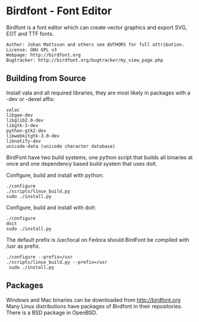 # Birdfont - Font Editor

Birdfont is a font editor which can create vector graphics and
export SVG, EOT and TTF fonts.

    Author: Johan Mattsson and others see AUTHORS for full attribution.
    License: GNU GPL v3
    Webpage: http://birdfont.org
    Bugtracker: http://birdfont.org/bugtracker/my_view_page.php

## Building from Source

Install vala and all required libraries, they are most likely in
packages with a -dev or -devel affix:

    valac
    libgee-dev
    libglib2.0-dev 
    libgtk-3-dev 
    python-gtk2-dev
    libwebkitgtk-3.0-dev 
    libnotify-dev
    unicode-data (unicode character database)

BirdFont have two build systems, one python script that builds all
binaries at once and one dependency based build system that uses
doit.

Configure, build and install with python:

    ./configure
    ./scripts/linux_build.py
    sudo ./install.py

Configure, build and install with doit:

    ./configure
    doit
    sudo ./install.py

The default prefix is /usr/local on Fedora should BirdFont be compiled with
/usr as prefix.

    ./configure --prefix=/usr
    ./scripts/linux_build.py --prefix=/usr
     sudo ./install.py

## Packages

Windows and Mac binaries can be downloaded from
http://birdfont.org Many Linux distributions have packages of
Birdfont in their repositories. There is a BSD package in OpenBSD.

